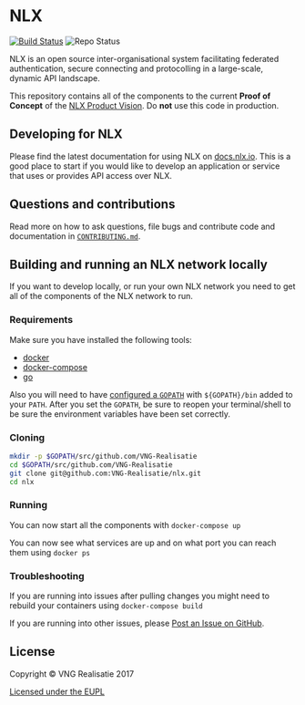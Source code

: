 NLX
===
[![Build Status](https://jenkins.nlx.io/job/nlx-release-master/badge/icon?style=plastic)](https://jenkins.nlx.io/) ![Repo Status](https://img.shields.io/badge/status-concept-lightgrey.svg?style=plastic)

NLX is an open source inter-organisational system facilitating federated authentication, secure connecting and protocolling in a large-scale, dynamic API landscape.

This repository contains all of the components to the current **Proof of Concept** of the [NLX Product Vision](https://docs.nlx.io/introduction/product-vision/). Do **not** use this code in production.

## Developing for NLX
Please find the latest documentation for using NLX on [docs.nlx.io](https://docs.nlx.io). This is a good place to start if you would like to develop an application or service that uses or provides API access over NLX.

## Questions and contributions
Read more on how to ask questions, file bugs and contribute code and documentation in [`CONTRIBUTING.md`](CONTRIBUTING.md).

## Building and running an NLX network locally
If you want to develop locally, or run your own NLX network you need to get all of the components of the NLX network to run.

### Requirements
Make sure you have installed the following tools:

- [docker](https://docs.docker.com/)
- [docker-compose](https://docs.docker.com/compose/)
- [go](https://golang.org/doc/install)

Also you will need to have [configured a `GOPATH`](https://github.com/golang/go/wiki/SettingGOPATH) with `${GOPATH}/bin` added to your `PATH`.
After you set the `GOPATH`, be sure to reopen your terminal/shell to be sure the environment variables have been set correctly.

### Cloning
```bash
mkdir -p $GOPATH/src/github.com/VNG-Realisatie
cd $GOPATH/src/github.com/VNG-Realisatie
git clone git@github.com:VNG-Realisatie/nlx.git
cd nlx
```

### Running
You can now start all the components with `docker-compose up`

You can now see what services are up and on what port you can reach them using `docker ps`

### Troubleshooting
If you are running into issues after pulling changes you might need to rebuild your containers using `docker-compose build`

If you are running into other issues, please [Post an Issue on GitHub](https://github.com/VNG-Realisatie/nlx/issues/new).

## License
Copyright © VNG Realisatie 2017

[Licensed under the EUPL](LICENCE.md)
